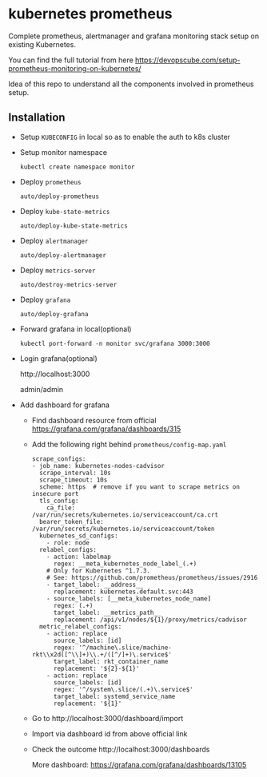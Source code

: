 # kubernetes prometheus

Complete prometheus, alertmanager and grafana monitoring stack setup on existing Kubernetes.

You can find the full tutorial from here https://devopscube.com/setup-prometheus-monitoring-on-kubernetes/

Idea of this repo to understand all the components involved in prometheus setup.

## Installation

- Setup `KUBECONFIG` in local so as to enable the auth to k8s cluster

- Setup monitor namespace

  ```
  kubectl create namespace monitor
  ```

- Deploy `prometheus`
    ```
    auto/deploy-prometheus
    ```

- Deploy `kube-state-metrics`
    ```
    auto/deploy-kube-state-metrics
    ```

- Deploy `alertmanager`
    ```
    auto/deploy-alertmanager
    ```

- Deploy `metrics-server`
    ```
    auto/destroy-metrics-server
    ```

- Deploy `grafana`
    ```
    auto/deploy-grafana
    ```

- Forward grafana in local(optional)
  
  ```
  kubectl port-forward -n monitor svc/grafana 3000:3000
  ```

- Login grafana(optional)

  http://localhost:3000

  admin/admin

- Add dashboard for grafana

  - Find dashboard resource from official 
    https://grafana.com/grafana/dashboards/315
  - Add the following right behind `prometheus/config-map.yaml`
    ```
    scrape_configs:
    - job_name: kubernetes-nodes-cadvisor
      scrape_interval: 10s
      scrape_timeout: 10s
      scheme: https  # remove if you want to scrape metrics on insecure port
      tls_config:
        ca_file: /var/run/secrets/kubernetes.io/serviceaccount/ca.crt
      bearer_token_file: /var/run/secrets/kubernetes.io/serviceaccount/token
      kubernetes_sd_configs:
        - role: node
      relabel_configs:
        - action: labelmap
          regex: __meta_kubernetes_node_label_(.+)
        # Only for Kubernetes ^1.7.3.
        # See: https://github.com/prometheus/prometheus/issues/2916
        - target_label: __address__
          replacement: kubernetes.default.svc:443
        - source_labels: [__meta_kubernetes_node_name]
          regex: (.+)
          target_label: __metrics_path__
          replacement: /api/v1/nodes/${1}/proxy/metrics/cadvisor
      metric_relabel_configs:
        - action: replace
          source_labels: [id]
          regex: '^/machine\.slice/machine-rkt\\x2d([^\\]+)\\.+/([^/]+)\.service$'
          target_label: rkt_container_name
          replacement: '${2}-${1}'
        - action: replace
          source_labels: [id]
          regex: '^/system\.slice/(.+)\.service$'
          target_label: systemd_service_name
          replacement: '${1}'
    ```

  - Go to http://localhost:3000/dashboard/import
  - Import via dashboard id from above official link
  - Check the outcome http://localhost:3000/dashboards

    More dashboard: https://grafana.com/grafana/dashboards/13105
